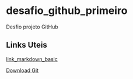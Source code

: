 # desafio_github_primeiro
Desfio projeto GitHub

## Links Uteis
[link_markdown_basic](https://www.markdownguide.org/basic-syntax/)

[Download Git](https://git-scm.com/)

